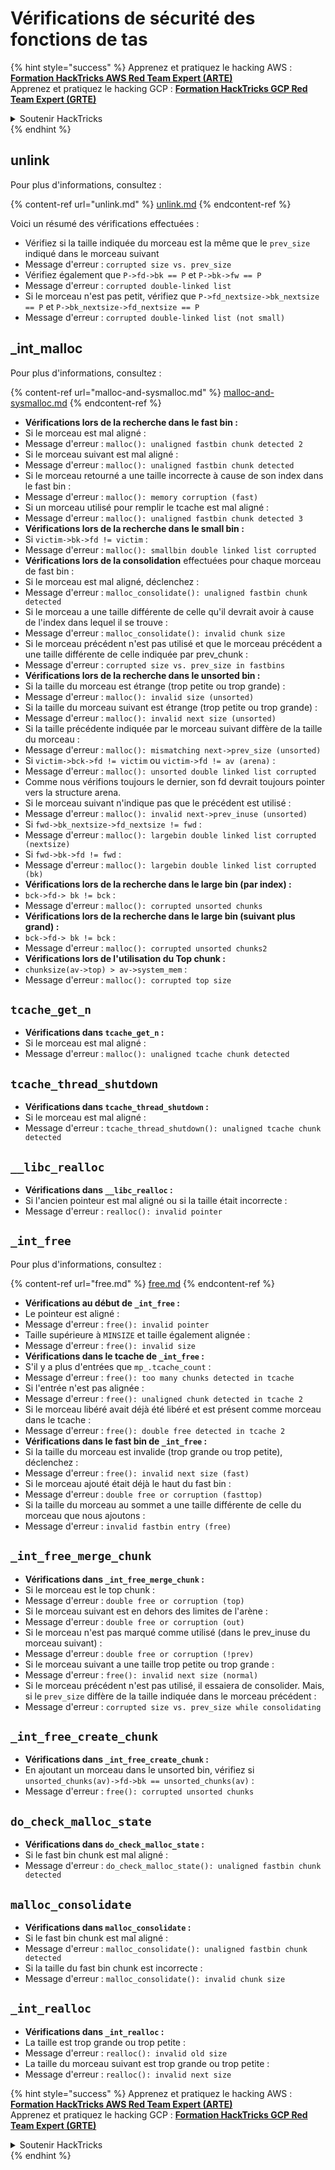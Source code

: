 # Vérifications de sécurité des fonctions de tas

{% hint style="success" %}
Apprenez et pratiquez le hacking AWS :<img src="/.gitbook/assets/arte.png" alt="" data-size="line">[**Formation HackTricks AWS Red Team Expert (ARTE)**](https://training.hacktricks.xyz/courses/arte)<img src="/.gitbook/assets/arte.png" alt="" data-size="line">\
Apprenez et pratiquez le hacking GCP : <img src="/.gitbook/assets/grte.png" alt="" data-size="line">[**Formation HackTricks GCP Red Team Expert (GRTE)**<img src="/.gitbook/assets/grte.png" alt="" data-size="line">](https://training.hacktricks.xyz/courses/grte)

<details>

<summary>Soutenir HackTricks</summary>

* Consultez les [**plans d'abonnement**](https://github.com/sponsors/carlospolop) !
* **Rejoignez le** 💬 [**groupe Discord**](https://discord.gg/hRep4RUj7f) ou le [**groupe telegram**](https://t.me/peass) ou **suivez-nous sur** **Twitter** 🐦 [**@hacktricks\_live**](https://twitter.com/hacktricks\_live)**.**
* **Partagez des astuces de hacking en soumettant des PR aux** [**HackTricks**](https://github.com/carlospolop/hacktricks) et [**HackTricks Cloud**](https://github.com/carlospolop/hacktricks-cloud) dépôts github.

</details>
{% endhint %}

## unlink

Pour plus d'informations, consultez :

{% content-ref url="unlink.md" %}
[unlink.md](unlink.md)
{% endcontent-ref %}

Voici un résumé des vérifications effectuées :

* Vérifiez si la taille indiquée du morceau est la même que le `prev_size` indiqué dans le morceau suivant
* Message d'erreur : `corrupted size vs. prev_size`
* Vérifiez également que `P->fd->bk == P` et `P->bk->fw == P`
* Message d'erreur : `corrupted double-linked list`
* Si le morceau n'est pas petit, vérifiez que `P->fd_nextsize->bk_nextsize == P` et `P->bk_nextsize->fd_nextsize == P`
* Message d'erreur : `corrupted double-linked list (not small)`

## \_int\_malloc

Pour plus d'informations, consultez :

{% content-ref url="malloc-and-sysmalloc.md" %}
[malloc-and-sysmalloc.md](malloc-and-sysmalloc.md)
{% endcontent-ref %}

* **Vérifications lors de la recherche dans le fast bin :**
* Si le morceau est mal aligné :
* Message d'erreur : `malloc(): unaligned fastbin chunk detected 2`
* Si le morceau suivant est mal aligné :
* Message d'erreur : `malloc(): unaligned fastbin chunk detected`
* Si le morceau retourné a une taille incorrecte à cause de son index dans le fast bin :
* Message d'erreur : `malloc(): memory corruption (fast)`
* Si un morceau utilisé pour remplir le tcache est mal aligné :
* Message d'erreur : `malloc(): unaligned fastbin chunk detected 3`
* **Vérifications lors de la recherche dans le small bin :**
* Si `victim->bk->fd != victim` :
* Message d'erreur : `malloc(): smallbin double linked list corrupted`
* **Vérifications lors de la consolidation** effectuées pour chaque morceau de fast bin :&#x20;
* Si le morceau est mal aligné, déclenchez :
* Message d'erreur : `malloc_consolidate(): unaligned fastbin chunk detected`
* Si le morceau a une taille différente de celle qu'il devrait avoir à cause de l'index dans lequel il se trouve :
* Message d'erreur : `malloc_consolidate(): invalid chunk size`
* Si le morceau précédent n'est pas utilisé et que le morceau précédent a une taille différente de celle indiquée par prev\_chunk :
* Message d'erreur : `corrupted size vs. prev_size in fastbins`
* **Vérifications lors de la recherche dans le unsorted bin :**
* Si la taille du morceau est étrange (trop petite ou trop grande) :&#x20;
* Message d'erreur : `malloc(): invalid size (unsorted)`
* Si la taille du morceau suivant est étrange (trop petite ou trop grande) :
* Message d'erreur : `malloc(): invalid next size (unsorted)`
* Si la taille précédente indiquée par le morceau suivant diffère de la taille du morceau :
* Message d'erreur : `malloc(): mismatching next->prev_size (unsorted)`
* Si `victim->bck->fd != victim` ou `victim->fd != av (arena)` :
* Message d'erreur : `malloc(): unsorted double linked list corrupted`
* Comme nous vérifions toujours le dernier, son fd devrait toujours pointer vers la structure arena.
* Si le morceau suivant n'indique pas que le précédent est utilisé :
* Message d'erreur : `malloc(): invalid next->prev_inuse (unsorted)`
* Si `fwd->bk_nextsize->fd_nextsize != fwd` :
* Message d'erreur : `malloc(): largebin double linked list corrupted (nextsize)`
* Si `fwd->bk->fd != fwd` :
* Message d'erreur : `malloc(): largebin double linked list corrupted (bk)`
* **Vérifications lors de la recherche dans le large bin (par index) :**
* `bck->fd-> bk != bck` :
* Message d'erreur : `malloc(): corrupted unsorted chunks`
* **Vérifications lors de la recherche dans le large bin (suivant plus grand) :**
* `bck->fd-> bk != bck` :
* Message d'erreur : `malloc(): corrupted unsorted chunks2`
* **Vérifications lors de l'utilisation du Top chunk :**
* `chunksize(av->top) > av->system_mem` :
* Message d'erreur : `malloc(): corrupted top size`

## `tcache_get_n`

* **Vérifications dans `tcache_get_n` :**
* Si le morceau est mal aligné :
* Message d'erreur : `malloc(): unaligned tcache chunk detected`

## `tcache_thread_shutdown`

* **Vérifications dans `tcache_thread_shutdown` :**
* Si le morceau est mal aligné :
* Message d'erreur : `tcache_thread_shutdown(): unaligned tcache chunk detected`

## `__libc_realloc`

* **Vérifications dans `__libc_realloc` :**
* Si l'ancien pointeur est mal aligné ou si la taille était incorrecte :
* Message d'erreur : `realloc(): invalid pointer`

## `_int_free`

Pour plus d'informations, consultez :

{% content-ref url="free.md" %}
[free.md](free.md)
{% endcontent-ref %}

* **Vérifications au début de `_int_free` :**
* Le pointeur est aligné :
* Message d'erreur : `free(): invalid pointer`
* Taille supérieure à `MINSIZE` et taille également alignée :
* Message d'erreur : `free(): invalid size`
* **Vérifications dans le tcache de `_int_free` :**
* S'il y a plus d'entrées que `mp_.tcache_count` :
* Message d'erreur : `free(): too many chunks detected in tcache`
* Si l'entrée n'est pas alignée :
* Message d'erreur : `free(): unaligned chunk detected in tcache 2`
* Si le morceau libéré avait déjà été libéré et est présent comme morceau dans le tcache :
* Message d'erreur : `free(): double free detected in tcache 2`
* **Vérifications dans le fast bin de `_int_free` :**
* Si la taille du morceau est invalide (trop grande ou trop petite), déclenchez :
* Message d'erreur : `free(): invalid next size (fast)`
* Si le morceau ajouté était déjà le haut du fast bin :
* Message d'erreur : `double free or corruption (fasttop)`
* Si la taille du morceau au sommet a une taille différente de celle du morceau que nous ajoutons :
* Message d'erreur : `invalid fastbin entry (free)`

## **`_int_free_merge_chunk`**

* **Vérifications dans `_int_free_merge_chunk` :**
* Si le morceau est le top chunk :
* Message d'erreur : `double free or corruption (top)`
* Si le morceau suivant est en dehors des limites de l'arène :
* Message d'erreur : `double free or corruption (out)`
* Si le morceau n'est pas marqué comme utilisé (dans le prev\_inuse du morceau suivant) :
* Message d'erreur : `double free or corruption (!prev)`
* Si le morceau suivant a une taille trop petite ou trop grande :
* Message d'erreur : `free(): invalid next size (normal)`
* Si le morceau précédent n'est pas utilisé, il essaiera de consolider. Mais, si le `prev_size` diffère de la taille indiquée dans le morceau précédent :
* Message d'erreur : `corrupted size vs. prev_size while consolidating`

## **`_int_free_create_chunk`**

* **Vérifications dans `_int_free_create_chunk` :**
* En ajoutant un morceau dans le unsorted bin, vérifiez si `unsorted_chunks(av)->fd->bk == unsorted_chunks(av)` :
* Message d'erreur : `free(): corrupted unsorted chunks`

## `do_check_malloc_state`

* **Vérifications dans `do_check_malloc_state` :**
* Si le fast bin chunk est mal aligné :
* Message d'erreur : `do_check_malloc_state(): unaligned fastbin chunk detected`

## `malloc_consolidate`

* **Vérifications dans `malloc_consolidate` :**
* Si le fast bin chunk est mal aligné :
* Message d'erreur : `malloc_consolidate(): unaligned fastbin chunk detected`
* Si la taille du fast bin chunk est incorrecte :
* Message d'erreur : `malloc_consolidate(): invalid chunk size`

## `_int_realloc`

* **Vérifications dans `_int_realloc` :**
* La taille est trop grande ou trop petite :
* Message d'erreur : `realloc(): invalid old size`
* La taille du morceau suivant est trop grande ou trop petite :
* Message d'erreur : `realloc(): invalid next size`

{% hint style="success" %}
Apprenez et pratiquez le hacking AWS :<img src="/.gitbook/assets/arte.png" alt="" data-size="line">[**Formation HackTricks AWS Red Team Expert (ARTE)**](https://training.hacktricks.xyz/courses/arte)<img src="/.gitbook/assets/arte.png" alt="" data-size="line">\
Apprenez et pratiquez le hacking GCP : <img src="/.gitbook/assets/grte.png" alt="" data-size="line">[**Formation HackTricks GCP Red Team Expert (GRTE)**<img src="/.gitbook/assets/grte.png" alt="" data-size="line">](https://training.hacktricks.xyz/courses/grte)

<details>

<summary>Soutenir HackTricks</summary>

* Consultez les [**plans d'abonnement**](https://github.com/sponsors/carlospolop) !
* **Rejoignez le** 💬 [**groupe Discord**](https://discord.gg/hRep4RUj7f) ou le [**groupe telegram**](https://t.me/peass) ou **suivez-nous sur** **Twitter** 🐦 [**@hacktricks\_live**](https://twitter.com/hacktricks\_live)**.**
* **Partagez des astuces de hacking en soumettant des PR aux** [**HackTricks**](https://github.com/carlospolop/hacktricks) et [**HackTricks Cloud**](https://github.com/carlospolop/hacktricks-cloud) dépôts github.

</details>
{% endhint %}
